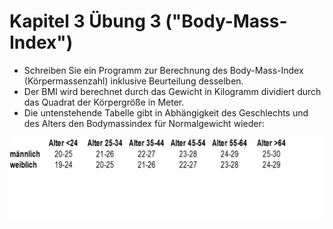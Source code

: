 # Kapitel 3 Übung 3 ("Body-Mass-Index")

- Schreiben Sie ein Programm zur Berechnung des Body-Mass-Index (Körpermassenzahl) inklusive Beurteilung desselben.
- Der BMI wird berechnet durch das Gewicht in Kilogramm dividiert durch das Quadrat der  Körpergröße in Meter.
- Die untenstehende Tabelle gibt in Abhängigkeit des Geschlechts und des Alters den Bodymassindex für Normalgewicht wieder:

![Tabelle Body-Mass-Index](/daten/tabelle_bmi.png)
